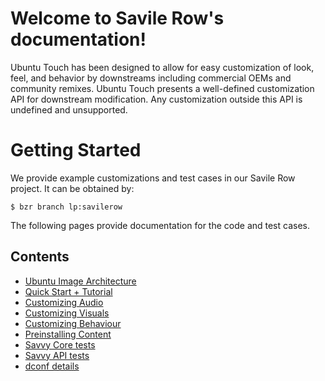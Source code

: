 





# Welcome to Savile Row's documentation!

Ubuntu Touch has been designed to allow for easy customization of look, feel,
and behavior by downstreams including commercial OEMs and community remixes.
Ubuntu Touch presents a well-defined customization API for downstream
modification. Any customization outside this API is undefined and unsupported.

# Getting Started

We provide example customizations and test cases in our Savile Row project. It
can be obtained by:

    $ bzr branch lp:savilerow

The following pages provide documentation for the code and test cases.

## Contents

  * [Ubuntu Image Architecture](../ubuntu-for-devices/oem/architecture.md)
  * [Quick Start + Tutorial](/en/phone/ubuntu-for-devices/oem/usage/)
  * [Customizing Audio](../ubuntu-for-devices/oem/customize-audio.md)
  * [Customizing Visuals](../ubuntu-for-devices/oem/customize-visuals.md)
  * [Customizing Behaviour](../ubuntu-for-devices/oem/customize-behaviour.md)
  * [Preinstalling Content](../ubuntu-for-devices/oem/preinstalls.md)
  * [Savvy Core tests](../ubuntu-for-devices/oem/core.md)
  * [Savvy API tests](../ubuntu-for-devices/oem/api.md)
  * [dconf details](../ubuntu-for-devices/oem/implementation.md)





